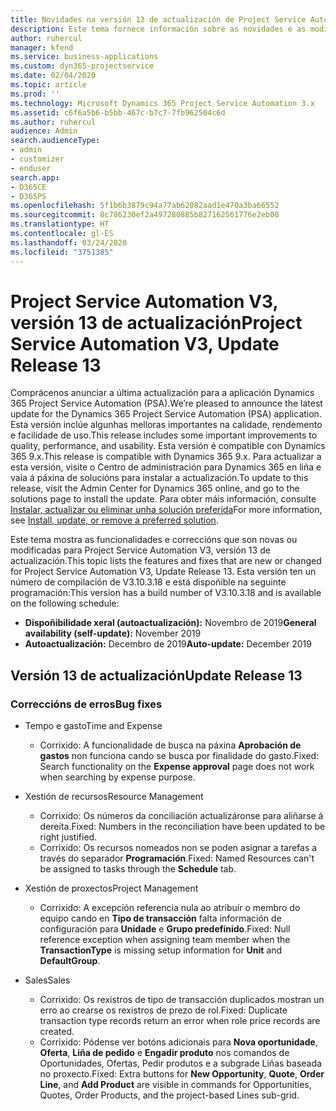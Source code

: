 ```yaml
---
title: Novidades na versión 13 de actualización de Project Service Automation, V3
description: Este tema fornece información sobre as novidades e as modificacións na versión 13 de actualización de Project Service Automation, V3.
author: ruhercul
manager: kfend
ms.service: business-applications
ms.custom: dyn365-projectservice
ms.date: 02/04/2020
ms.topic: article
ms.prod: ''
ms.technology: Microsoft Dynamics 365 Project Service Automation 3.x
ms.assetid: c6f6a5b6-b5bb-467c-b7c7-7fb962504c6d
ms.author: ruhercul
audience: Admin
search.audienceType:
- admin
- customizer
- enduser
search.app:
- D365CE
- D365PS
ms.openlocfilehash: 5f1b6b3879c94a77ab62082aad1e470a3ba66552
ms.sourcegitcommit: 8c786230ef2a497280885b827162561776e2eb00
ms.translationtype: HT
ms.contentlocale: gl-ES
ms.lasthandoff: 03/24/2020
ms.locfileid: "3751385"
---
```

# <a name="project-service-automation-v3-update-release-13"></a><span data-ttu-id="b13b8-103">Project Service Automation V3, versión 13 de actualización</span><span class="sxs-lookup"><span data-stu-id="b13b8-103">Project Service Automation V3, Update Release 13</span></span>
<span data-ttu-id="b13b8-104">Comprácenos anunciar a última actualización para a aplicación Dynamics 365 Project Service Automation (PSA).</span><span class="sxs-lookup"><span data-stu-id="b13b8-104">We’re pleased to announce the latest update for the Dynamics 365 Project Service Automation (PSA) application.</span></span> <span data-ttu-id="b13b8-105">Esta versión inclúe algunhas melloras importantes na calidade, rendemento e facilidade de uso.</span><span class="sxs-lookup"><span data-stu-id="b13b8-105">This release includes some important improvements to quality, performance, and usability.</span></span> <span data-ttu-id="b13b8-106">Esta versión é compatible con Dynamics 365 9.x.</span><span class="sxs-lookup"><span data-stu-id="b13b8-106">This release is compatible with Dynamics 365 9.x.</span></span> <span data-ttu-id="b13b8-107">Para actualizar a esta versión, visite o Centro de administración para Dynamics 365 en liña e vaia á páxina de solucións para instalar a actualización.</span><span class="sxs-lookup"><span data-stu-id="b13b8-107">To update to this release, visit the Admin Center for Dynamics 365 online, and go to the solutions page to install the update.</span></span> <span data-ttu-id="b13b8-108">Para obter máis información, consulte [Instalar, actualizar ou eliminar unha solución preferida](https://docs.microsoft.com/power-platform/admin/install-remove-preferred-solution)</span><span class="sxs-lookup"><span data-stu-id="b13b8-108">For more information, see [Install, update, or remove a preferred solution](https://docs.microsoft.com/power-platform/admin/install-remove-preferred-solution).</span></span>

<span data-ttu-id="b13b8-109">Este tema mostra as funcionalidades e correccións que son novas ou modificadas para Project Service Automation V3, versión 13 de actualización.</span><span class="sxs-lookup"><span data-stu-id="b13b8-109">This topic lists the features and fixes that are new or changed for Project Service Automation V3, Update Release 13.</span></span> <span data-ttu-id="b13b8-110">Esta versión ten un número de compilación de V3.10.3.18 e está dispoñible na seguinte programación:</span><span class="sxs-lookup"><span data-stu-id="b13b8-110">This version has a build number of V3.10.3.18 and is available on the following schedule:</span></span>

- <span data-ttu-id="b13b8-111">**Dispoñibilidade xeral (autoactualización):** Novembro de 2019</span><span class="sxs-lookup"><span data-stu-id="b13b8-111">**General availability (self-update):** November 2019</span></span>
- <span data-ttu-id="b13b8-112">**Autoactualización:** Decembro de 2019</span><span class="sxs-lookup"><span data-stu-id="b13b8-112">**Auto-update:** December 2019</span></span>


## <a name="update-release-13"></a><span data-ttu-id="b13b8-113">Versión 13 de actualización</span><span class="sxs-lookup"><span data-stu-id="b13b8-113">Update Release 13</span></span> 

### <a name="bug-fixes"></a><span data-ttu-id="b13b8-114">Correccións de erros</span><span class="sxs-lookup"><span data-stu-id="b13b8-114">Bug fixes</span></span>

- <span data-ttu-id="b13b8-115">Tempo e gasto</span><span class="sxs-lookup"><span data-stu-id="b13b8-115">Time and Expense</span></span>

     - <span data-ttu-id="b13b8-116">Corrixido: A funcionalidade de busca na páxina **Aprobación de gastos** non funciona cando se busca por finalidade do gasto.</span><span class="sxs-lookup"><span data-stu-id="b13b8-116">Fixed: Search functionality on the **Expense approval** page does not work when searching by expense purpose.</span></span>

- <span data-ttu-id="b13b8-117">Xestión de recursos</span><span class="sxs-lookup"><span data-stu-id="b13b8-117">Resource Management</span></span>

     - <span data-ttu-id="b13b8-118">Corrixido: Os números da conciliación actualizáronse para aliñarse á dereita.</span><span class="sxs-lookup"><span data-stu-id="b13b8-118">Fixed: Numbers in the reconciliation have been updated to be right justified.</span></span>
     - <span data-ttu-id="b13b8-119">Corrixido: Os recursos nomeados non se poden asignar a tarefas a través do separador **Programación**.</span><span class="sxs-lookup"><span data-stu-id="b13b8-119">Fixed: Named Resources can't be assigned to tasks through the **Schedule** tab.</span></span>

- <span data-ttu-id="b13b8-120">Xestión de proxectos</span><span class="sxs-lookup"><span data-stu-id="b13b8-120">Project Management</span></span>

     - <span data-ttu-id="b13b8-121">Corrixido: A excepción referencia nula ao atribuír o membro do equipo cando en **Tipo de transacción** falta información de configuración para **Unidade** e **Grupo predefinido**.</span><span class="sxs-lookup"><span data-stu-id="b13b8-121">Fixed: Null reference exception when assigning team member when the **TransactionType** is missing setup information for **Unit** and **DefaultGroup**.</span></span>

- <span data-ttu-id="b13b8-122">Sales</span><span class="sxs-lookup"><span data-stu-id="b13b8-122">Sales</span></span>

     - <span data-ttu-id="b13b8-123">Corrixido: Os rexistros de tipo de transacción duplicados mostran un erro ao crearse os rexistros de prezo de rol.</span><span class="sxs-lookup"><span data-stu-id="b13b8-123">Fixed: Duplicate transaction type records return an error when role price records are created.</span></span>
     - <span data-ttu-id="b13b8-124">Corrixido: Pódense ver botóns adicionais para **Nova oportunidade**, **Oferta**, **Liña de pedido** e **Engadir produto** nos comandos de Oportunidades, Ofertas, Pedir produtos e a subgrade Liñas baseada no proxecto.</span><span class="sxs-lookup"><span data-stu-id="b13b8-124">Fixed: Extra buttons for **New Opportunity**, **Quote**, **Order Line**, and **Add Product** are visible in commands for Opportunities, Quotes, Order Products, and the project-based Lines sub-grid.</span></span>


